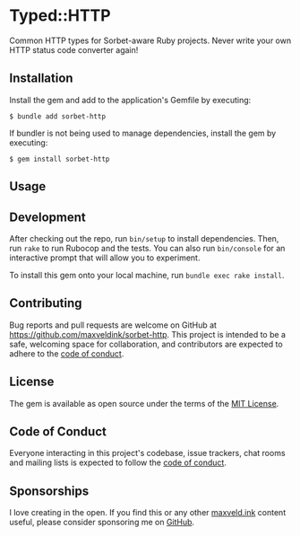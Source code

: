 # Typed::HTTP

Common HTTP types for Sorbet-aware Ruby projects. Never write your own HTTP status code converter again!

## Installation

Install the gem and add to the application's Gemfile by executing:

    $ bundle add sorbet-http

If bundler is not being used to manage dependencies, install the gem by executing:

    $ gem install sorbet-http

## Usage



## Development

After checking out the repo, run `bin/setup` to install dependencies. Then, run `rake` to run Rubocop and the tests. You can also run `bin/console` for an interactive prompt that will allow you to experiment.

To install this gem onto your local machine, run `bundle exec rake install`.

## Contributing

Bug reports and pull requests are welcome on GitHub at https://github.com/maxveldink/sorbet-http. This project is intended to be a safe, welcoming space for collaboration, and contributors are expected to adhere to the [code of conduct](https://github.com/maxveldink/sorbet-http/blob/master/CODE_OF_CONDUCT.md).

## License

The gem is available as open source under the terms of the [MIT License](https://opensource.org/licenses/MIT).

## Code of Conduct

Everyone interacting in this project's codebase, issue trackers, chat rooms and mailing lists is expected to follow the [code of conduct](https://github.com/maxveldink/sorbet-http/blob/master/CODE_OF_CONDUCT.md).

## Sponsorships

I love creating in the open. If you find this or any other [maxveld.ink](https://maxveld.ink) content useful, please consider sponsoring me on [GitHub](https://github.com/sponsors/maxveldink).
